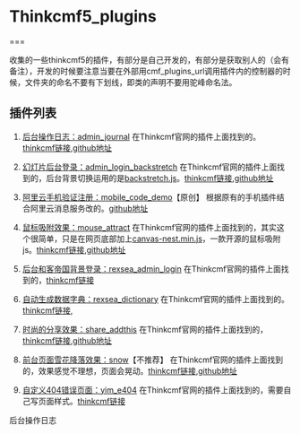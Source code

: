 # Thinkcmf5_plugins
===

收集的一些thinkcmf5的插件，有部分是自己开发的，有部分是获取别人的（会有备注），开发的时候要注意当要在外部用cmf_plugins_url调用插件内的控制器的时候，文件夹的命名不要有下划线，即类的声明不要用驼峰命名法。

## 插件列表

1. [后台操作日志：admin_journal](#project1)
	在Thinkcmf官网的插件上面找到的。[thinkcmf链接](https://www.thinkcmf.com/appstore/plugin/143.html),[github地址](https://github.com/wzxaini9/ThinkCMF-plugins)

2. [幻灯片后台登录：admin_login_backstretch](#project2)
	在Thinkcmf官网的插件上面找到的，后台背景切换运用的是[backstretch.js](https://github.com/jquery-backstretch/jquery-backstretch)。[thinkcmf链接](https://www.thinkcmf.com/appstore/plugin/143.html),[github地址](https://github.com/wzxaini9/ThinkCMF-plugins)

3. [阿里云手机验证注册：mobile_code_demo](#project3)【原创】
	根据原有的手机插件结合阿里云消息服务改的。[github地址](https://github.com/hisoccer/Thinkcmf5_plugins)

4. [鼠标吸附效果：mouse_attract](#project4)
	在Thinkcmf官网的插件上面找到的，其实这个很简单，只是在网页底部加上[canvas-nest.min.js](https://github.com/hustcc/canvas-nest.js)，一款开源的鼠标吸附js。[thinkcmf链接](https://www.thinkcmf.com/appstore/plugin/141.html),[github地址](https://github.com/wzxaini9/ThinkCMF-plugins)

5. [后台和客帝国背景登录：rexsea_admin_login](#project5)
	在Thinkcmf官网的插件上面找到的，[thinkcmf链接](https://www.thinkcmf.com/appstore/plugin/112.html)

6. [自动生成数据字典：rexsea_dictionary](#project6)
	在Thinkcmf官网的插件上面找到的。[thinkcmf链接](https://www.thinkcmf.com/appstore/plugin/115.html),

7. [时尚的分享效果：share_addthis](#project7)
	在Thinkcmf官网的插件上面找到的，[thinkcmf链接](https://www.thinkcmf.com/appstore/plugin/142.html),[github地址](https://github.com/wzxaini9/ThinkCMF-plugins)

8. [前台页面雪花降落效果：snow](#project8)【不推荐】
	在Thinkcmf官网的插件上面找到的，效果感觉不理想，页面会晃动。[thinkcmf链接](https://www.thinkcmf.com/appstore/plugin/115.html),[github地址](https://github.com/wzxaini9/ThinkCMF-plugins)

9. [自定义404错误页面：yim_e404](#project9)
	在Thinkcmf官网的插件上面找到的，需要自己写页面样式。[thinkcmf链接](https://www.thinkcmf.com/appstore/plugin/85.html)

<a name="project1">后台操作日志</a>